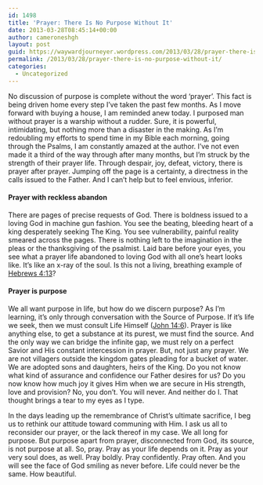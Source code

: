 ```yaml
---
id: 1498
title: 'Prayer: There Is No Purpose Without It'
date: 2013-03-28T08:45:14+00:00
author: cameroneshgh
layout: post
guid: https://waywardjourneyer.wordpress.com/2013/03/28/prayer-there-is-no-purpose-without-it/
permalink: /2013/03/28/prayer-there-is-no-purpose-without-it/
categories:
  - Uncategorized
---
```

No discussion of purpose is complete without the word ‘prayer’. This fact is being driven home every step I’ve taken the past few months. As I move forward with buying a house, I am reminded anew today. I purposed man without prayer is a warship without a rudder. Sure, it is powerful, intimidating, but nothing more than a disaster in the making. As I’m redoubling my efforts to spend time in my Bible each morning, going through the Psalms, I am constantly amazed at the author. I’ve not even made it a third of the way through after many months, but I’m struck by the strength of their prayer life. Through despair, joy, defeat, victory, there is prayer after prayer. Jumping off the page is a certainty, a directness in the calls issued to the Father. And I can’t help but to feel envious, inferior.

#### Prayer with reckless abandon

There are pages of precise requests of God. There is boldness issued to a loving God in machine gun fashion. You see the beating, bleeding heart of a king desperately seeking The King. You see vulnerability, painful reality smeared across the pages. There is nothing left to the imagination in the pleas or the thanksgiving of the psalmist. Laid bare before your eyes, you see what a prayer life abandoned to loving God with all one’s heart looks like. It’s like an x-ray of the soul. Is this not a living, breathing example of <a href="http://www.biblegateway.com/passage/?search=Hebrews%204:13&version=ESV" title="Hebrews 4:13" target="_blank">Hebrews 4:13</a>?

#### Prayer is purpose

We all want purpose in life, but how do we discern purpose? As I’m learning, it’s only through conversation with the Source of Purpose. If it’s life we seek, then we must consult Life Himself (<a href="http://www.biblegateway.com/passage/?search=John%2014:1-14&version=ESV" title="John 14:1-14" target="_blank">John 14:6</a>). Prayer is like anything else, to get a substance at its purest, we must find the source. And the only way we can bridge the infinite gap, we must rely on a perfect Savior and His constant intercession in prayer. But, not just any prayer. We are not villagers outside the kingdom gates pleading for a bucket of water. We are adopted sons and daughters, heirs of the King. Do you not know what kind of assurance and confidence our Father desires for us? Do you now know how much joy it gives Him when we are secure in His strength, love and provision? No, you don’t. You will never. And neither do I. That thought brings a tear to my eyes as I type.

In the days leading up the remembrance of Christ’s ultimate sacrifice, I beg us to rethink our attitude toward communing with Him. I ask us all to reconsider our prayer, or the lack thereof in my case. We all long for purpose. But purpose apart from prayer, disconnected from God, its source, is not purpose at all. So, pray. Pray as your life depends on it. Pray as your very soul does, as well. Pray boldly. Pray confidently. Pray often. And you will see the face of God smiling as never before. Life could never be the same. How beautiful.